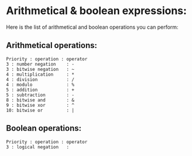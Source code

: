# Arithmetical & boolean expressions:

Here is the list of arithmetical and boolean operations you can perform:

## Arithmetical operations:

```
Priority : operation : operator
3 : number negation    : -
3 : bitwise negation   : ~
4 : multiplication     : *
4 : division           : /
4 : modulo             : %
5 : addition           : +
5 : subtraction        : -
8 : bitwise and        : &
9 : bitwise xor        : ^
10: bitwise or         : |
```

## Boolean operations:

```
Priority : operation : operator
3 : logical negation   : 
```



